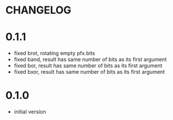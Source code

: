 # CHANGELOG


# 0.1.1
- fixed brot, rotating empty pfx.bits
- fixed band, result has same number of bits as its first argument
- fixed bor, result has same number of bits as its first argument
- fixed bxor, result has same number of bits as its first argument

# 0.1.0
- initial version

